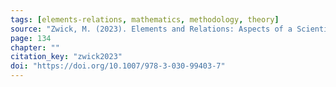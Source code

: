 ```yaml
---
tags: [elements-relations, mathematics, methodology, theory]
source: "Zwick, M. (2023). Elements and Relations: Aspects of a Scientific Metaphysics (Vol. 35). Springer International Publishing."
page: 134
chapter: ""
citation_key: "zwick2023"
doi: "https://doi.org/10.1007/978-3-030-99403-7"
---
```


